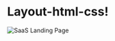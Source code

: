 # Layout-html-css!
![SaaS Landing Page](https://user-images.githubusercontent.com/121431461/211677295-aed506aa-9c56-4689-82b3-560031147128.svg)
